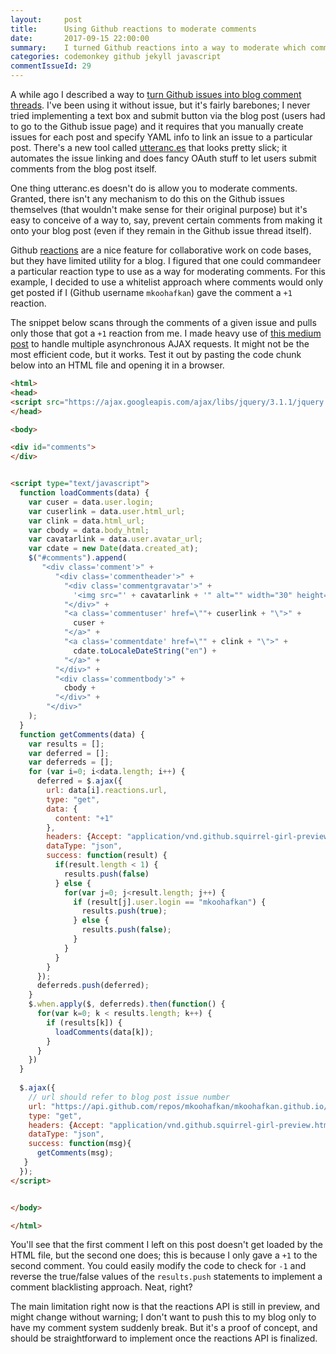 ```yaml
---
layout:     post
title:      Using Github reactions to moderate comments
date:       2017-09-15 22:00:00
summary:    I turned Github reactions into a way to moderate which comments get posted to my blog. 
categories: codemonkey github jekyll javascript
commentIssueId: 29
---
```


A while ago I described a way to 
[turn Github issues into blog comment threads](). I've been using it
without issue, but it's fairly barebones; I never tried implementing
a text box and submit button via the blog post (users had to go to
the Github issue page) and it requires that you manually create 
issues for each post and specify YAML info to link an issue to a
particular post. There's a new tool called 
[utteranc.es](https://utteranc.es/) that looks pretty slick; it 
automates the issue linking and does fancy OAuth stuff to let
users submit comments from the blog post itself.

One thing utteranc.es doesn't do is allow you to moderate comments.
Granted, there isn't any mechanism to do this on the Github issues
themselves (that wouldn't make sense for their original purpose)
but it's easy to conceive of a way to, say, prevent certain comments
from making it onto your blog post (even if they remain in the Github
issue thread itself).

Github 
[reactions](https://github.com/blog/2119-add-reactions-to-pull-requests-issues-and-comments)
are a nice feature for collaborative work on code bases, but they have
limited utility for a blog. I figured that one could commandeer a 
particular reaction type to use as a way for moderating comments.
For this example, I decided to use a whitelist approach where 
comments would only get posted if I (Github username `mkoohafkan`)
gave the comment a `+1` reaction.

The snippet below scans through the comments of a given issue
and pulls only those that got a `+1` reaction from me. I made
heavy use of 
[this medium post](https://medium.com/@sungyeol.choi/making-multiple-ajax-calls-and-deciphering-when-apply-array-b35d1b4b1f50)
to handle multiple asynchronous AJAX requests. It might not be the 
most efficient code, but it works. Test it out by pasting the 
code chunk below into an HTML file and opening it in a browser.

```html
<html>
<head>
<script src="https://ajax.googleapis.com/ajax/libs/jquery/3.1.1/jquery.min.js"></script>
</head>

<body>

<div id="comments">
</div>


<script type="text/javascript">
  function loadComments(data) {
    var cuser = data.user.login;
    var cuserlink = data.user.html_url;
    var clink = data.html_url;
    var cbody = data.body_html;
    var cavatarlink = data.user.avatar_url;      
    var cdate = new Date(data.created_at);
    $("#comments").append(
       "<div class='comment'>" + 
          "<div class='commentheader'>" + 
            "<div class='commentgravatar'>" + 
              '<img src="' + cavatarlink + '" alt="" width="30" height="30">' + 
            "</div>" + 
            "<a class='commentuser' href=\""+ cuserlink + "\">" + 
              cuser + 
            "</a>" + 
            "<a class='commentdate' href=\"" + clink + "\">" + 
              cdate.toLocaleDateString("en") +  
            "</a>" +
          "</div>" + 
          "<div class='commentbody'>" + 
            cbody + 
          "</div>" + 
        "</div>"
    );
  }
  function getComments(data) {
    var results = [];
    var deferred = [];
    var deferreds = [];
    for (var i=0; i<data.length; i++) {
      deferred = $.ajax({
        url: data[i].reactions.url, 
        type: "get",
        data: {
          content: "+1"
        },
        headers: {Accept: "application/vnd.github.squirrel-girl-preview"},
        dataType: "json",
        success: function(result) {
          if(result.length < 1) {
            results.push(false)
          } else {
            for(var j=0; j<result.length; j++) {
              if (result[j].user.login == "mkoohafkan") {
                results.push(true);
              } else {
                results.push(false);
              }
            }
          }
        }
      });
      deferreds.push(deferred);
    }
    $.when.apply($, deferreds).then(function() {
      for(var k=0; k < results.length; k++) {
        if (results[k]) {
          loadComments(data[k]);
        }
      }
    })
  }
  
  $.ajax({
    // url should refer to blog post issue number
    url: "https://api.github.com/repos/mkoohafkan/mkoohafkan.github.io/issues/29/comments",
    type: "get",
    headers: {Accept: "application/vnd.github.squirrel-girl-preview.html+json"},
    dataType: "json",
    success: function(msg){
      getComments(msg);
   }
  });
</script>


</body>

</html>
```

You'll see that the first comment I left on this post doesn't get
loaded by the HTML file, but the second one does; this is because I
only gave a `+1` to the second comment. You could easily modify the 
code to check for `-1` and reverse the true/false values of the 
`results.push` statements to implement a comment blacklisting 
approach. Neat, right? 

The main limitation right now is that the reactions API is still in
preview, and might change without warning; I don't want to push this
to my blog only to have my comment system suddenly break. But it's a
proof of concept, and should be straightforward to implement once the
reactions API is finalized.


